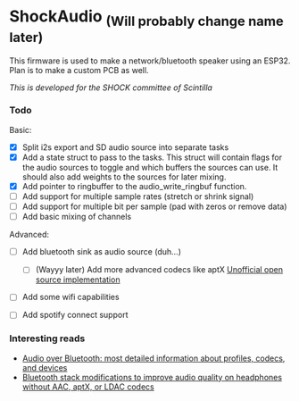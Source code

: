 # ShockAudio <sub>(Will probably change name later)</sub>

This firmware is used to make a network/bluetooth speaker using an ESP32. Plan is to make a custom PCB as well.

*This is developed for the SHOCK committee of Scintilla*

### Todo
Basic:
- [x] Split i2s export and SD audio source into separate tasks
- [x] Add a state struct to pass to the tasks. This struct will contain flags for the audio sources to toggle and which buffers the sources can use. It should also add weights to the sources for later mixing.
- [x] Add pointer to ringbuffer to the audio\_write\_ringbuf function.
- [ ] Add support for multiple sample rates (stretch or shrink signal)
- [ ] Add support for multiple bit per sample (pad with zeros or remove data)
- [ ] Add basic mixing of channels

Advanced:
- [ ] Add bluetooth sink as audio source (duh...)
    - [ ] (Wayyy later) Add more advanced codecs like aptX [Unofficial open source implementation](https://github.com/Arkq/openaptx)
- [ ] Add some wifi capabilities
- [ ] Add spotify connect support 


### Interesting reads
- [Audio over Bluetooth: most detailed information about profiles, codecs, and devices](https://habr.com/en/post/456182/)
- [Bluetooth stack modifications to improve audio quality on headphones without AAC, aptX, or LDAC codecs](https://habr.com/en/post/456476/)
